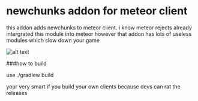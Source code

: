 # newchunks addon for meteor client

this addon adds newchunks to meteor client. i know meteor rejects already intergrated this module into meteor however that addon has lots of useless modules which slow down your game

![alt text](https://github.com/StaidChannel708/newchunks/blob/main/src/main/resources/assets/template/icon.png?raw=true)

###how to build

use ./gradlew build

your very smart if you build your own clients because devs can rat the releases
